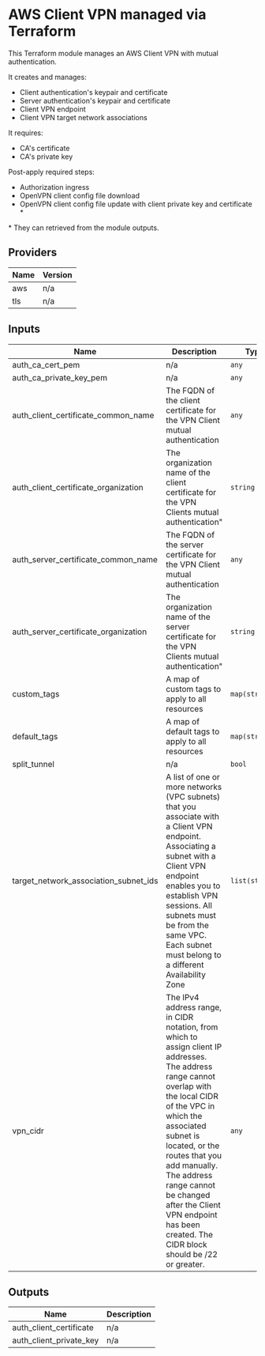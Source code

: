 # AWS Client VPN managed via Terraform

This Terraform module manages an AWS Client VPN with mutual authentication.

It creates and manages:

- Client authentication's keypair and certificate
- Server authentication's keypair and certificate
- Client VPN endpoint
- Client VPN target network associations

It requires:
- CA's certificate
- CA's private key

Post-apply required steps:
- Authorization ingress
- OpenVPN client config file download
- OpenVPN client config file update with client private key and certificate \*

\* They can retrieved from the module outputs.

## Providers

| Name | Version |
|------|---------|
| aws | n/a |
| tls | n/a |

## Inputs

| Name | Description | Type | Default | Required |
|------|-------------|------|---------|:-----:|
| auth\_ca\_cert\_pem | n/a | `any` | n/a | yes |
| auth\_ca\_private\_key\_pem | n/a | `any` | n/a | yes |
| auth\_client\_certificate\_common\_name | The FQDN of the client certificate for the VPN Client   mutual authentication | `any` | n/a | yes |
| auth\_client\_certificate\_organization | The organization name of the client certificate   for the VPN Clients mutual authentication" | `string` | `"client"` | no |
| auth\_server\_certificate\_common\_name | The FQDN of the server certificate for the VPN Client   mutual authentication | `any` | n/a | yes |
| auth\_server\_certificate\_organization | The organization name of the server certificate   for the VPN Clients mutual authentication" | `string` | `"server"` | no |
| custom\_tags | A map of custom tags to apply to all resources | `map(string)` | `{}` | no |
| default\_tags | A map of default tags to apply to all resources | `map(string)` | <code><pre>{<br>  "Terraform": "true"<br>}<br></pre></code> | no |
| split\_tunnel | n/a | `bool` | `true` | no |
| target\_network\_association\_subnet\_ids | A list of one or more networks (VPC subnets) that you associate with a Client   VPN endpoint. Associating a subnet with a Client VPN endpoint enables   you to establish VPN sessions. All subnets must be from the same VPC.    Each subnet must belong to a different Availability Zone | `list(string)` | n/a | yes |
| vpn\_cidr | The IPv4 address range, in CIDR notation, from which to   assign client IP addresses. The address range cannot overlap   with the local CIDR of the VPC in which the associated subnet   is located, or the routes that you add manually. The address   range cannot be changed after the Client VPN endpoint has been   created. The CIDR block should be /22 or greater. | `any` | n/a | yes |

## Outputs

| Name | Description |
|------|-------------|
| auth\_client\_certificate | n/a |
| auth\_client\_private\_key | n/a |

